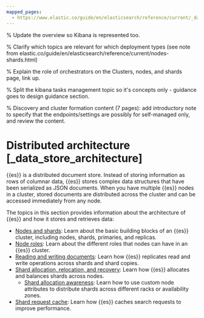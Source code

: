 ```yaml
---
mapped_pages:
  - https://www.elastic.co/guide/en/elasticsearch/reference/current/_data_store_architecture.html
---
```


% Update the overview so Kibana is represented too.

% Clarify which topics are relevant for which deployment types (see note from elastic.co/guide/en/elasticsearch/reference/current/nodes-shards.html)

% Explain the role of orchestrators on the Clusters, nodes, and shards page, link up.

% Split the kibana tasks management topic so it's concepts only - guidance goes to design guidance section.

% Discovery and cluster formation content (7 pages): add introductory note to specify that the endpoints/settings are possibly for self-managed only, and review the content.

# Distributed architecture [_data_store_architecture]

{{es}} is a distributed document store. Instead of storing information as rows of columnar data, {{es}} stores complex data structures that have been serialized as JSON documents. When you have multiple {{es}} nodes in a cluster, stored documents are distributed across the cluster and can be accessed immediately from any node.

The topics in this section provides information about the architecture of {{es}} and how it stores and retrieves data:

* [Nodes and shards](distributed-architecture/clusters-nodes-shards.md): Learn about the basic building blocks of an {{es}} cluster, including nodes, shards, primaries, and replicas.
* [Node roles](distributed-architecture/clusters-nodes-shards/node-roles.md): Learn about the different roles that nodes can have in an {{es}} cluster.
* [Reading and writing documents](distributed-architecture/reading-and-writing-documents.md): Learn how {{es}} replicates read and write operations across shards and shard copies.
* [Shard allocation, relocation, and recovery](distributed-architecture/shard-allocation-relocation-recovery.md): Learn how {{es}} allocates and balances shards across nodes.
  * [Shard allocation awareness](distributed-architecture/shard-allocation-relocation-recovery/shard-allocation-awareness.md): Learn how to use custom node attributes to distribute shards across different racks or availability zones.
* [Shard request cache](elasticsearch://reference/elasticsearch/configuration-reference/shard-request-cache-settings.md): Learn how {{es}} caches search requests to improve performance.

